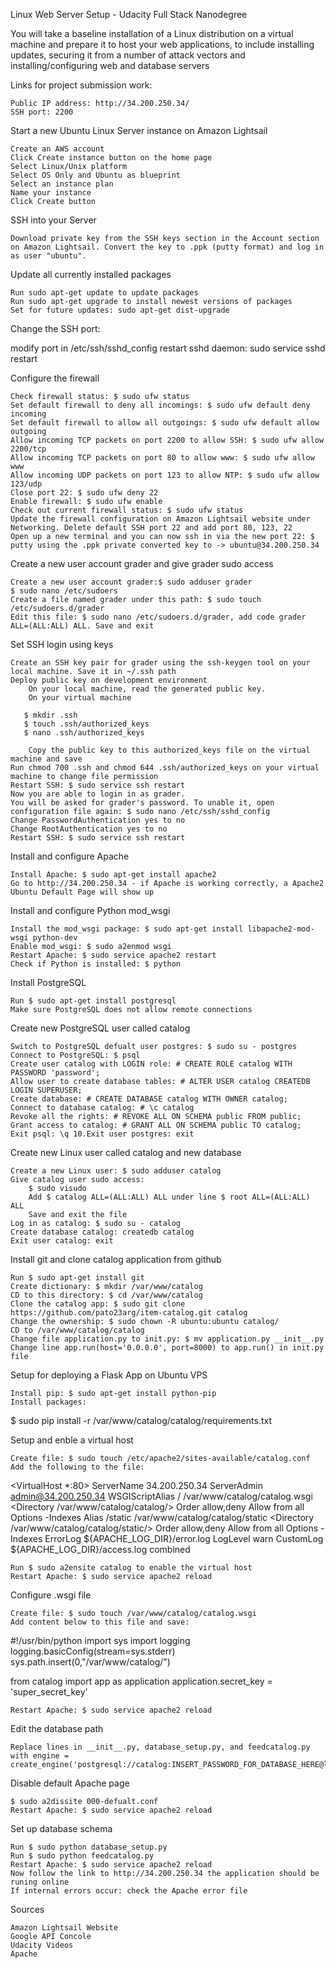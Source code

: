 Linux Web Server Setup - Udacity Full Stack Nanodegree

You will take a baseline installation of a Linux distribution on a virtual machine and prepare it to host your web applications, to include installing updates, securing it from a number of attack vectors and installing/configuring web and database servers

Links for project submission work:

    Public IP address: http://34.200.250.34/
    SSH port: 2200

Start a new Ubuntu Linux Server instance on Amazon Lightsail

    Create an AWS account
    Click Create instance button on the home page
    Select Linux/Unix platform
    Select OS Only and Ubuntu as blueprint
    Select an instance plan
    Name your instance
    Click Create button

SSH into your Server

    Download private key from the SSH keys section in the Account section on Amazon Lightsail. Convert the key to .ppk (putty format) and log in as user "ubuntu".


Update all currently installed packages

    Run sudo apt-get update to update packages
    Run sudo apt-get upgrade to install newest versions of packages
    Set for future updates: sudo apt-get dist-upgrade

Change the SSH port:

modify port in /etc/ssh/sshd_config
restart sshd daemon: sudo service sshd restart

Configure the firewall

    Check firewall status: $ sudo ufw status
    Set default firewall to deny all incomings: $ sudo ufw default deny incoming
    Set default firewall to allow all outgoings: $ sudo ufw default allow outgoing
    Allow incoming TCP packets on port 2200 to allow SSH: $ sudo ufw allow 2200/tcp
    Allow incoming TCP packets on port 80 to allow www: $ sudo ufw allow www
    Allow incoming UDP packets on port 123 to allow NTP: $ sudo ufw allow 123/udp
    Close port 22: $ sudo ufw deny 22
    Enable firewall: $ sudo ufw enable
    Check out current firewall status: $ sudo ufw status
    Update the firewall configuration on Amazon Lightsail website under Networking. Delete default SSH port 22 and add port 80, 123, 22
    Open up a new terminal and you can now ssh in via the new port 22: $ putty using the .ppk private converted key to -> ubuntu@34.200.250.34

Create a new user account grader and give grader sudo access

    Create a new user account grader:$ sudo adduser grader
    $ sudo nano /etc/sudoers
    Create a file named grader under this path: $ sudo touch /etc/sudoers.d/grader
    Edit this file: $ sudo nano /etc/sudoers.d/grader, add code grader ALL=(ALL:ALL) ALL. Save and exit

Set SSH login using keys

    Create an SSH key pair for grader using the ssh-keygen tool on your local machine. Save it in ~/.ssh path
    Deploy public key on development environment
        On your local machine, read the generated public key.
        On your virtual machine

       $ mkdir .ssh
       $ touch .ssh/authorized_keys
       $ nano .ssh/authorized_keys

        Copy the public key to this authorized_keys file on the virtual machine and save
    Run chmod 700 .ssh and chmod 644 .ssh/authorized_keys on your virtual machine to change file permission
    Restart SSH: $ sudo service ssh restart
    Now you are able to login in as grader.
    You will be asked for grader's password. To unable it, open configuration file again: $ sudo nano /etc/ssh/sshd_config
    Change PasswordAuthentication yes to no
	Change RootAuthentication yes to no
    Restart SSH: $ sudo service ssh restart


Install and configure Apache

    Install Apache: $ sudo apt-get install apache2
    Go to http://34.200.250.34 - if Apache is working correctly, a Apache2 Ubuntu Default Page will show up

Install and configure Python mod_wsgi

    Install the mod_wsgi package: $ sudo apt-get install libapache2-mod-wsgi python-dev
    Enable mod_wsgi: $ sudo a2enmod wsgi
    Restart Apache: $ sudo service apache2 restart
    Check if Python is installed: $ python

Install PostgreSQL

    Run $ sudo apt-get install postgresql
    Make sure PostgreSQL does not allow remote connections


Create new PostgreSQL user called catalog

    Switch to PostgreSQL defualt user postgres: $ sudo su - postgres
    Connect to PostgreSQL: $ psql
    Create user catalog with LOGIN role: # CREATE ROLE catalog WITH PASSWORD 'password';
    Allow user to create database tables: # ALTER USER catalog CREATEDB LOGIN SUPERUSER;
    Create database: # CREATE DATABASE catalog WITH OWNER catalog;
    Connect to database catalog: # \c catalog
    Revoke all the rights: # REVOKE ALL ON SCHEMA public FROM public;
    Grant access to catalog: # GRANT ALL ON SCHEMA public TO catalog;
    Exit psql: \q 10.Exit user postgres: exit

Create new Linux user called catalog and new database

    Create a new Linux user: $ sudo adduser catalog
    Give catalog user sudo access:
        $ sudo visudo
        Add $ catalog ALL=(ALL:ALL) ALL under line $ root ALL=(ALL:ALL) ALL
        Save and exit the file
    Log in as catalog: $ sudo su - catalog
    Create database catalog: createdb catalog
    Exit user catalog: exit

Install git and clone catalog application from github

    Run $ sudo apt-get install git
    Create dictionary: $ mkdir /var/www/catalog
    CD to this directory: $ cd /var/www/catalog
    Clone the catalog app: $ sudo git clone https://github.com/pato23arg/item-catalog.git catalog
    Change the ownership: $ sudo chown -R ubuntu:ubuntu catalog/
    CD to /var/www/catalog/catalog
    Change file application.py to init.py: $ mv application.py __init__.py
    Change line app.run(host='0.0.0.0', port=8000) to app.run() in init.py file

Setup for deploying a Flask App on Ubuntu VPS

    Install pip: $ sudo apt-get install python-pip
    Install packages:

   $ sudo pip install -r /var/www/catalog/catalog/requirements.txt


Setup and enble a virtual host

    Create file: $ sudo touch /etc/apache2/sites-available/catalog.conf
    Add the following to the file:

   <VirtualHost *:80>
		ServerName 34.200.250.34
		ServerAdmin admin@34.200.250.34
		WSGIScriptAlias / /var/www/catalog/catalog.wsgi
		<Directory /var/www/catalog/catalog/>
			Order allow,deny
			Allow from all
			Options -Indexes
		</Directory>
		Alias /static /var/www/catalog/catalog/static
		<Directory /var/www/catalog/catalog/static/>
			Order allow,deny
			Allow from all
			Options -Indexes
		</Directory>
		ErrorLog ${APACHE_LOG_DIR}/error.log
		LogLevel warn
		CustomLog ${APACHE_LOG_DIR}/access.log combined
   </VirtualHost>

    Run $ sudo a2ensite catalog to enable the virtual host
    Restart Apache: $ sudo service apache2 reload

Configure .wsgi file

    Create file: $ sudo touch /var/www/catalog/catalog.wsgi
    Add content below to this file and save:

   #!/usr/bin/python
   import sys
   import logging
   logging.basicConfig(stream=sys.stderr)
   sys.path.insert(0,"/var/www/catalog/")

   from catalog import app as application
   application.secret_key = 'super_secret_key'

    Restart Apache: $ sudo service apache2 reload

Edit the database path

    Replace lines in __init__.py, database_setup.py, and feedcatalog.py with engine = create_engine('postgresql://catalog:INSERT_PASSWORD_FOR_DATABASE_HERE@localhost/catalog')

Disable default Apache page

    $ sudo a2dissite 000-defualt.conf
    Restart Apache: $ sudo service apache2 reload

Set up database schema

    Run $ sudo python database_setup.py
    Run $ sudo python feedcatalog.py
    Restart Apache: $ sudo service apache2 reload
    Now follow the link to http://34.200.250.34 the application should be runing online
    If internal errors occur: check the Apache error file

Sources

    Amazon Lightsail Website
    Google API Concole
    Udacity Videos
    Apache
